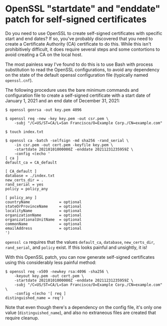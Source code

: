 # OpenSSL "startdate" and "enddate" patch for self-signed certificates

Do you need to use OpenSSL to create self-signed certificates with
specific start and end dates? If so, you've probably discovered
that you need to create a Certificate Authority (CA) certificate
to do this. While this isn't prohibitively difficult, it does
require several steps and some contortions to avoid creating a CA
on the local host.

The most painless way I've found to do this is to use Bash with
process substitution to read the OpenSSL configurations, to avoid
any dependency on the state of the default openssl configuration
file (typically named `openssl.cnf`).

The following procedure uses the bare minimum commands and configuration
file to create a self-signed certificate with a start date of
January 1, 2021 and an end date of December 31, 2021:

```
$ openssl genrsa -out key.pem 4096

$ openssl req -new -key key.pem -out csr.pem \
    -subj "/C=US/ST=CA/L=San Francisco/O=Example Corp./CN=example.com"

$ touch index.txt

$ openssl ca -batch -selfsign -md sha256 -rand_serial \
    -in csr.pem -out cert.pem -keyfile key.pem \
    -startdate 20210101000000Z -enddate 20211231235959Z \
    -config <(echo '
[ ca ]
default_ca = CA_default

[ CA_default ]
database = ./index.txt
new_certs_dir = .
rand_serial = yes
policy = policy_any

[ policy_any ]
countryName             = optional
stateOrProvinceName     = optional
localityName            = optional
organizationName        = optional
organizationalUnitName  = optional
commonName              = optional
emailAddress            = optional
')
```

`openssl ca` requires that the values `default_ca`, `database`,
`new_certs_dir`, `rand_serial`, and `policy` exist. If this
looks painful and unsightly, it is!

With this OpenSSL patch, you can now generate self-signed certificates
using this considerably less painful method:
```
$ openssl req -x509 -newkey rsa:4096 -sha256 \
    -keyout key.pem -out cert.pem \
    -startdate 20210101000000Z -enddate 20211231235959Z \
    -subj "/C=US/ST=CA/L=San Francisco/O=Example Corp./CN=example.com" \
    -config <(echo '[ req ]
distinguished_name = req')
```
Note that even though there's a dependency on the config file, it's
only one value (```distinguished_name```), and also no extraneous files
are created that require cleanup.
